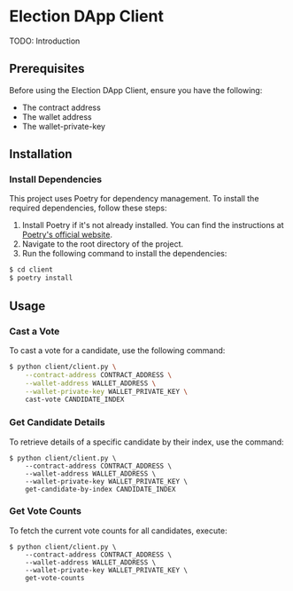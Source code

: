 # Election DApp Client

TODO: Introduction

## Prerequisites

Before using the Election DApp Client, ensure you have the following:
- The contract address 
- The wallet address
- The wallet-private-key

## Installation

### Install Dependencies

This project uses Poetry for dependency management. To install the required dependencies, follow these steps:

1. Install Poetry if it's not already installed. You can find the instructions at [Poetry's official website](https://python-poetry.org/docs/#installation).
2. Navigate to the root directory of the project.
3. Run the following command to install the dependencies:

```bash
$ cd client
$ poetry install
```

## Usage

### Cast a Vote

To cast a vote for a candidate, use the following command:

```bash
$ python client/client.py \
    --contract-address CONTRACT_ADDRESS \
    --wallet-address WALLET_ADDRESS \
    --wallet-private-key WALLET_PRIVATE_KEY \
    cast-vote CANDIDATE_INDEX
```

### Get Candidate Details

To retrieve details of a specific candidate by their index, use the command:

```
$ python client/client.py \
    --contract-address CONTRACT_ADDRESS \
    --wallet-address WALLET_ADDRESS \
    --wallet-private-key WALLET_PRIVATE_KEY \
    get-candidate-by-index CANDIDATE_INDEX
```

### Get Vote Counts

To fetch the current vote counts for all candidates, execute:

```
$ python client/client.py \
    --contract-address CONTRACT_ADDRESS \
    --wallet-address WALLET_ADDRESS \
    --wallet-private-key WALLET_PRIVATE_KEY \
    get-vote-counts
```
